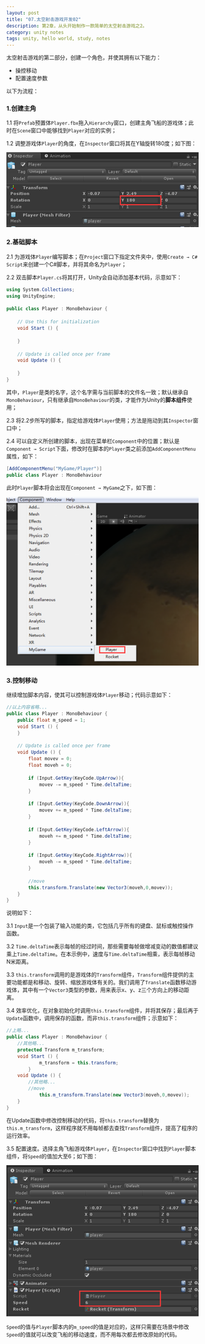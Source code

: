 ```yaml
---
layout: post
title: "07.太空射击游戏开发02"
description: 第2章，从头开始制作一款简单的太空射击游戏之2。
category: unity notes
tags: unity, hello world, study, notes
---
```


太空射击游戏的第二部分，创建一个角色，并使其拥有以下能力：

* 操控移动
* 配置速度参数

以下为流程：

### 1.创建主角

1.1 将`Prefab`预置体`Player.fbx`拖入`Hierarchy`窗口，创建主角飞船的游戏体；此时在`Scene`窗口中能够找到`Player`对应的实例；

1.2 调整游戏体`Player`的角度，在`Inspector`窗口将其在Y轴旋转180度；如下图：

![Rotation](/images/unity/playerRotation.png)

### 2.基础脚本

2.1 为游戏体`Player`编写脚本；在`Project`窗口下指定文件夹中，使用`Create → C# Script`来创建一个C#脚本，并将其命名为`Player`；

2.2 双击脚本`Player.cs`将其打开，Unity会自动添加基本代码，示意如下：

```C#
using System.Collections;
using UnityEngine;

public class Player : MonoBehaviour {

	// Use this for initialization
	void Start () {
		
	}
	
	// Update is called once per frame
	void Update () {
		
	}	
}
```

其中，`Player`是类的名字，这个名字需与当前脚本的文件名一致；默认继承自`MonoBehaviour`，只有继承自`MonoBehaviour`的类，才能作为Unity的**脚本组件**使用；

2.3 将2.2步所写的脚本，指定给游戏体`Player`使用；方法是拖动到其`Inspector`窗口中；

2.4 可以自定义所创建的脚本，出现在菜单栏`Component`中的位置；默认是`Component → Script`下面，修改时在脚本的`Player`类之前添加`AddComponentMenu`属性，如下：

```c#
[AddComponentMenu("MyGame/Player")]
public class Player : MonoBehaviour
```

此时`Player`脚本将会出现在`Component → MyGame`之下，如下图：

![自定义脚本位置](/images/unity/resetScriptSeat.png)

### 3.控制移动

继续增加脚本内容，使其可以控制游戏体`Player`移动；代码示意如下：

```c#
//以上内容省略...
public class Player : MonoBehaviour {
	public float m_speed = 1;
    void Start () {		
	}
	
	// Update is called once per frame
	void Update () {
		float movev = 0;
		float moveh = 0;

		if (Input.GetKey(KeyCode.UpArrow)){
			movev -= m_speed * Time.deltaTime;
		}

		if (Input.GetKey(KeyCode.DownArrow)){
			movev += m_speed * Time.deltaTime;
		}

		if (Input.GetKey(KeyCode.LeftArrow)){
			moveh += m_speed * Time.deltaTime;
		}

		if (Input.GetKey(KeyCode.RightArrow)){
			moveh -= m_speed * Time.deltaTime;
		}

		//move
		this.transform.Translate(new Vector3(moveh,0,movev));
    }
}
```

说明如下：

3.1 `Input`是一个包装了输入功能的类，它包括几乎所有的键盘、鼠标或触控操作函数。

3.2 `Time.deltaTime`表示每帧的经过时间，那些需要每帧做增减变动的数值都建议乘上`Time.deltaTime`。在本示例中，速度与`Time.deltaTime`相乘，表示每帧移动N米距离。

3.3 `this.transform`调用的是游戏体的`Transform`组件，`Transform`组件提供的主要功能都是和移动、旋转、缩放游戏体有关的。我们调用了`Translate`函数移动游戏体，其中有一个`Vector3`类型的参数，用来表示x、y、z三个方向上的移动距离。

3.4 效率优化，在对象初始化时调用`this.transform`组件，并将其保存；最后再于`Update`函数中，调用保存的函数，而非`this.transform`组件；示意如下：

```c#
//上略...
public class Player : MonoBehaviour {
	//其他略...
    protected Transform m_transform;
    void Start () {
            m_transform = this.transform;
        }
    void Update () {
        //其他略...
        //move
            this.m_transform.Translate(new Vector3(moveh,0,movev));
    }
}
```

在Update函数中修改控制移动的代码，将`this.transform`替换为`this.m_transform`，这样程序就不用每帧都去查找`Transform`组件，提高了程序的运行效率。

3.5 配置速度。选择主角飞船游戏体`Player`，在`Inspector`窗口中找到`Player`脚本组件，将`Speed`的值加大至6；如下图：

![修改Speed参数数值](/images/unity/PlayerSpeedInsp.png)

`Speed`的值与`Player`脚本内的`m_speed`的值是对应的，这样只需要在场景中修改`Speed`的值就可以改变飞船的移动速度，而不用每次都去修改原始的代码。

